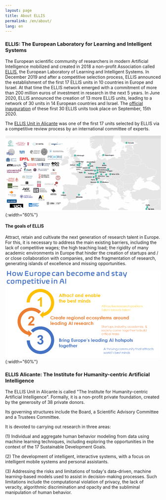 ```yaml
---
layout: page
title: About ELLIS
permalink: /en/about/
lang: en
---
```


### **ELLIS**: **The European Laboratory for Learning and Intelligent Systems**

The European scientific community of researchers in modern Artificial Intelligence mobilized and created in 2018 a non-profit Association called [ELLIS](https://ellis.eu), the European Laboratory of Learning and Intelligent Systems. In December 2019 and after a competitive selection process, ELLIS announced the establishment of the first 17 ELLIS units in 10 countries in Europe and Israel. At that time the ELLIS network emerged with a commitment of more than 200 million euros of investment in research in the next 5 years. In June 2020, ELLIS announced the creation of 13 more ELLIS units, leading to a network of 30 units in 14 European countries and Israel. The [official inauguration](https://ellis.eu/events/ellis-units-official-launch) of these first 30 ELLIS units took place on September, 15th 2020. 

The [ELLIS Unit in Alicante](https://ellis.eu/units/alicante) was one of the first 17 units selected by ELLIS via a competitive review process by an international committee of experts. 

![imageELLISunits](assets\ellis_units_map){:width="60%"}

#### **The goals of ELLIS**

Attract, retain and cultivate the next generation of research talent in Europe. For this, it is necessary to address the main existing barriers, including the lack of competitive wages; the high teaching load; the rigidity of many academic environments in Europe that hinder the creation of startups and / or close collaboration with companies, and the fragmentation of research, generating islands of excellence and missing opportunities.

![ELLIS_Pillars](assets/ELLIS_Pillars.png){:width="60%"}



### **ELLIS Alicante: The Institute for Humanity-centric Artificial Intelligence** 

The ELLIS Unit in Alicante is called "The Institute for Humanity-centric Artificial Intelligence". Formally, it is a non-profit private foundation, created by the generosity of 38 private donors. 

Its governing structures include the Board, a Scientific Advisory Committee and a Trustees Committee. 

It is devoted to carrying out research in three areas: 

(1) Individual and aggregate human behavior modeling from data using machine learning techniques, including exploring the opportunities in the context of the 17 Sustainable Development Goals. 

(2) The development of intelligent, interactive systems, with a focus on intelligent mobile systems and personal assistants. 

(3) Addressing the risks and limitations of today's data-driven, machine learning-based models used to assist in decision-making processes. Such limitations include the computational violation of privacy, the lack of veracity, algorithmic discrimination and opacity and the subliminal manipulation of human behavior. 

